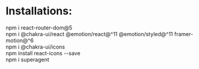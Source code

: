 # Installations:

npm i react-router-dom@5 </br>
npm i @chakra-ui/react @emotion/react@^11 @emotion/styled@^11 framer-motion@^6 </br>
npm i @chakra-ui/icons </br>
npm install react-icons --save </br>
npm i superagent <br>
